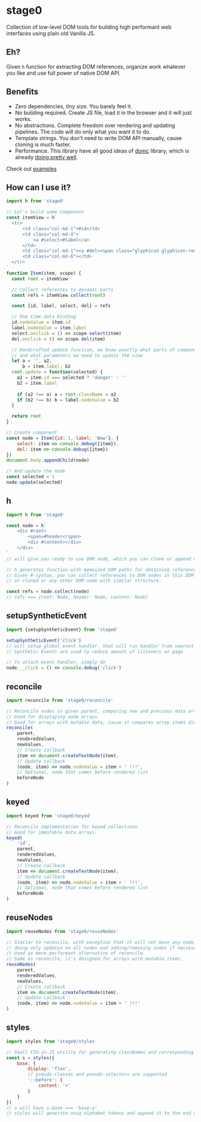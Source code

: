 # stage0

Collection of low-level DOM tools for building high performant web interfaces using plain old Vanilla JS.

## Eh?

Given `h` function for extracting DOM references, organize work whatever you like and use full power of native DOM API.

## Benefits

- Zero dependencies, tiny size. You barely feel it.
- No building required. Create JS file, load it in the browser and it will just works.
- No abstractions. Complete freedom over rendering and updating pipelines. The code will do only what you want it to do.
- Template strings. You don't need to write DOM API manually, cause cloning is much faster.
- Performance. This library have all good ideas of [domc](https://github.com/Freak613/domc) library, which is already [doing pretty well](https://rawgit.com/krausest/js-framework-benchmark/master/webdriver-ts-results/table.html).

Check out [examples](https://github.com/Freak613/stage0/tree/master/examples)

## How can I use it?

```javascript
import h from 'stage0'

// Let's build some Component
const itemView = h`
  <tr>
      <td class="col-md-1">#id</td>
      <td class="col-md-4">
          <a #select>#label</a>
      </td>
      <td class="col-md-1"><a #del><span class="glyphicon glyphicon-remove" aria-hidden="true"></span></a></td>
      <td class="col-md-6"></td>
  </tr>
`
function Item(item, scope) {
  const root = itemView

  // Collect references to dynamic parts
  const refs = itemView.collect(root)

  const {id, label, select, del} = refs

  // One time data binding
  id.nodeValue = item.id
  label.nodeValue = item.label
  select.onclick = () => scope.select(item)
  del.onclick = () => scope.del(item)

  // Handcrafted update function, we know exactly what parts of component will change after creation
  // and what parameters we need to update the view
  let a = '', a2,
      b = item.label, b2
  root.update = function(selected) {
    a2 = item.id === selected ? 'danger' : ''
    b2 = item.label
    
    if (a2 !== a) a = root.className = a2
    if (b2 !== b) b = label.nodeValue = b2
  }

  return root
}

// Create component
const node = Item({id: 1, label: 'Wow'}, {
    select: item => console.debug({item}),
    del: item => console.debug({item})
})
document.body.appendChild(node)

// And update the node
const selected = 1
node.update(selected)
```

## h
```javascript
import h from 'stage0'

const node = h`
    <div #root>
        <span>#header</span>
        <div #content></div>
    </div>
`
// will give you ready to use DOM node, which you can clone or append directly wherever you need

// h generates function with memoized DOM paths for obtaining references.
// Given #-syntax, you can collect references to DOM nodes in this DOM 
// or cloned or any other DOM node with similar structure.

const refs = node.collect(node)
// refs === {root: Node, header: Node, content: Node}
```

## setupSyntheticEvent
```javascript
import {setupSyntheticEvent} from 'stage0'

setupSyntheticEvent('click')
// will setup global event handler, that will run handler from nearest predecessor in DOM tree
// Synthetic Events are used to reduce amount of listeners on page

// To attach event handler, simply do
node.__click = () => console.debug('click')
```

## reconcile
```javascript
import reconcile from 'stage0/reconcile'

// Reconcile nodes in given parent, comparing new and previous data arrays.
// Used for displaying node arrays.
// Good for arrays with mutable data, cause it compares array items directly.
reconcile(
    parent,
    renderedValues,
    newValues,
    // Create callback
    item => document.createTextNode(item),
    // Update callback
    (node, item) => node.nodeValue = item + ' !!!',
    // Optional, node that comes before rendered list
    beforeNode
)
```

## keyed
```javascript
import keyed from 'stage0/keyed'

// Reconcile implementation for keyed collections.
// Good for immutable data arrays.
keyed(
    'id',
    parent,
    renderedValues,
    newValues,
    // Create callback
    item => document.createTextNode(item),
    // Update callback
    (node, item) => node.nodeValue = item + ' !!!',
    // Optional, node that comes before rendered list
    beforeNode
)
```

## reuseNodes
```javascript
import reuseNodes from 'stage0/reuseNodes'

// Similar to reconcile, with exception that it will not move any node, 
// doing only updates on all nodes and adding/removing nodes if neccessary.
// Used as more performant alternative of reconcile.
// Same as reconcile, it's designed for arrays with mutable items.
reuseNodes(
    parent,
    renderedValues,
    newValues,
    // Create callback
    item => document.createTextNode(item),
    // Update callback
    (node, item) => node.nodeValue = item + ' !!!'
)
```

## styles
```javascript
import styles from 'stage0/styles'

// Small CSS-in-JS utility for generating classNames and corresponding cssRules in document.head
const s = styles({
    base: {
        display: 'flex',
        // pseudo-classes and pseudo-selectors are supported
        '::before': {
            content: '>'
        }
    }
})
// s will have s.base === 'base-a'
// styles will generate uniq alphabet tokens and append it to the end of className
```
